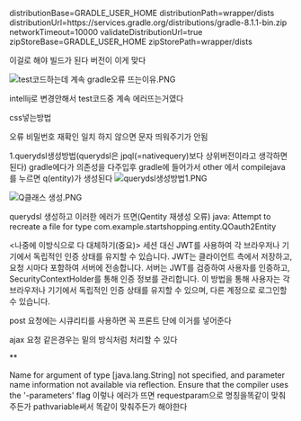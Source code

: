 distributionBase=GRADLE_USER_HOME
distributionPath=wrapper/dists
distributionUrl=https\://services.gradle.org/distributions/gradle-8.1.1-bin.zip
networkTimeout=10000
validateDistributionUrl=true
zipStoreBase=GRADLE_USER_HOME
zipStorePath=wrapper/dists


이걸로 해야 빌드가 된다 버전이 이게 맞다

![test코드하는데 계속 gradle오류 뜨는이유.PNG](..%2F..%2FUsers%2F%EC%B5%9C%EC%B9%98%EC%96%B8%2FOneDrive%2F%EC%82%AC%EC%A7%84%2F%EC%8A%A4%ED%81%AC%EB%A6%B0%EC%83%B7%2Ftest%EC%BD%94%EB%93%9C%ED%95%98%EB%8A%94%EB%8D%B0%20%EA%B3%84%EC%86%8D%20gradle%EC%98%A4%EB%A5%98%20%EB%9C%A8%EB%8A%94%EC%9D%B4%EC%9C%A0.PNG)

intellij로 변경안해서 test코드중 계속 에러뜨는거였다



<link rel="stylesheet" href="/css/regiestcss/regietst.css"> css넣는방법


오류
비밀번호 재확인 일치 하지 않으면 문자 띄워주기가 안됨

1.querydsl생성방법(querydsl은 jpql(=nativequery)보다 상위버전이라고 생각하면 된다)
gradle에다가 의존성을 다주입후 
gradle에 들어가서 other 에서 compilejava를 누르면 q(entity)가 생성된다
![querydsl생성방법1.PNG](..%2F..%2FUsers%2F%EC%B5%9C%EC%B9%98%EC%96%B8%2FOneDrive%2F%EC%82%AC%EC%A7%84%2F%EC%8A%A4%ED%81%AC%EB%A6%B0%EC%83%B7%2Fquerydsl%EC%83%9D%EC%84%B1%EB%B0%A9%EB%B2%951.PNG)

![Q클래스 생성.PNG](..%2F..%2FUsers%2F%EC%B5%9C%EC%B9%98%EC%96%B8%2FOneDrive%2F%EC%82%AC%EC%A7%84%2F%EC%8A%A4%ED%81%AC%EB%A6%B0%EC%83%B7%2FQ%ED%81%B4%EB%9E%98%EC%8A%A4%20%EC%83%9D%EC%84%B1.PNG)



querydsl 생성하고 이러한 에러가 뜨면(Qentity 재생성 오류)
java: Attempt to recreate a file for type com.example.startshopping.entity.QOauth2Entity




<나중에 이방식으로 다 대체하기(중요)>
세션 대신 JWT를 사용하여 각 브라우저나 기기에서 독립적인 인증 상태를 유지할 수 있습니다.
JWT는 클라이언트 측에서 저장하고, 요청 시마다 포함하여 서버에 전송합니다.
서버는 JWT를 검증하여 사용자를 인증하고, SecurityContextHolder를 통해 인증 정보를 관리합니다.
이 방법을 통해 사용자는 각 브라우저나 기기에서 독립적인 인증 상태를 유지할 수 있으며, 다른 계정으로 로그인할 수 있습니다.


post 요청에는 시큐리티를 사용하면 꼭 프론트 단에
<input type="hidden" th:name="${_csrf.parameterName}" th:value="${_csrf.token}"/>
이거를 넣어준다 

ajax 요청 같은경우는 밑의 방식처럼 처리할 수 있다

**<!-- Thymeleaf를 사용하여 CSRF 토큰을 설정 -->
<input type="hidden" id="_csrf" name="${_csrf.parameterName}" value="${_csrf.token}">

<script>
    // JavaScript에서 CSRF 토큰 값을 가져와서 Ajax 요청에 포함
    var csrfToken = document.getElementById("_csrf").value;

    // 예시: jQuery를 사용한 Ajax 요청
    $.ajax({
        url: '/your-endpoint',
        type: 'POST',
        beforeSend: function(xhr) {
            xhr.setRequestHeader('${_csrf.headerName}', csrfToken); // CSRF 헤더 설정
        },
        data: {
            // Ajax 요청 데이터
        },
        success: function(data) {
            // 성공적으로 요청 처리 후의 작업
        },
        error: function(xhr, status, error) {
            // 오류 발생 시 처리
        }
    });
</script>



Name for argument of type [java.lang.String] not specified, and parameter name information not available via reflection. Ensure that the compiler uses the '-parameters' flag
이렇나 에러가 뜨면 requestparam으로 명칭을똑같이 맞춰주든가 pathvariable써서 똑같이 맞춰주든가 해야한다